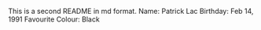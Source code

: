This is a second README in md format.
Name: Patrick Lac
Birthday: Feb 14, 1991
Favourite Colour: Black